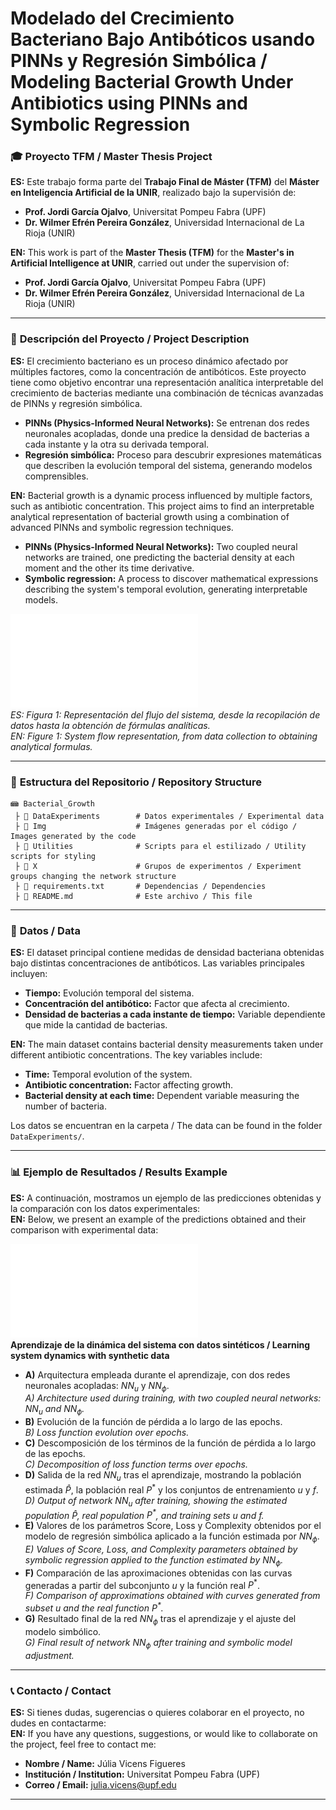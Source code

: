 # **Modelado del Crecimiento Bacteriano Bajo Antibóticos usando PINNs y Regresión Simbólica / Modeling Bacterial Growth Under Antibiotics using PINNs and Symbolic Regression**

### 🎓 **Proyecto TFM / Master Thesis Project**
**ES:** Este trabajo forma parte del **Trabajo Final de Máster (TFM)** del **Máster en Inteligencia Artificial de la UNIR**, realizado bajo la supervisión de:  
- **Prof. Jordi García Ojalvo**, Universitat Pompeu Fabra (UPF)  
- **Dr. Wilmer Efrén Pereira González**, Universidad Internacional de La Rioja (UNIR)  

**EN:** This work is part of the **Master Thesis (TFM)** for the **Master's in Artificial Intelligence at UNIR**, carried out under the supervision of:  
- **Prof. Jordi García Ojalvo**, Universitat Pompeu Fabra (UPF)  
- **Dr. Wilmer Efrén Pereira González**, Universidad Internacional de La Rioja (UNIR)  

---

### 🌟 **Descripción del Proyecto / Project Description**
**ES:** El crecimiento bacteriano es un proceso dinámico afectado por múltiples factores, como la concentración de antibóticos. Este proyecto tiene como objetivo encontrar una representación analítica interpretable del crecimiento de bacterias mediante una combinación de técnicas avanzadas de PINNs y regresión simbólica.

- **PINNs (Physics-Informed Neural Networks):** Se entrenan dos redes neuronales acopladas, donde una predice la densidad de bacterias a cada instante y la otra su derivada temporal.  
- **Regresión simbólica:** Proceso para descubrir expresiones matemáticas que describen la evolución temporal del sistema, generando modelos comprensibles.

**EN:** Bacterial growth is a dynamic process influenced by multiple factors, such as antibiotic concentration. This project aims to find an interpretable analytical representation of bacterial growth using a combination of advanced PINNs and symbolic regression techniques.

- **PINNs (Physics-Informed Neural Networks):** Two coupled neural networks are trained, one predicting the bacterial density at each moment and the other its time derivative.  
- **Symbolic regression:** A process to discover mathematical expressions describing the system's temporal evolution, generating interpretable models.

![Esquema del Proyecto / Project Diagram](Img/dibujo.pdf)  
*ES: Figura 1: Representación del flujo del sistema, desde la recopilación de datos hasta la obtención de fórmulas analíticas.*  
*EN: Figure 1: System flow representation, from data collection to obtaining analytical formulas.*

---

### 📁 **Estructura del Repositorio / Repository Structure**
```
📾 Bacterial_Growth  
 ├ 📂 DataExperiments        # Datos experimentales / Experimental data  
 ├ 📂 Img                    # Imágenes generadas por el código / Images generated by the code  
 ├ 📂 Utilities              # Scripts para el estilizado / Utility scripts for styling  
 ├ 📂 X                      # Grupos de experimentos / Experiment groups changing the network structure  
 ├ 📄 requirements.txt       # Dependencias / Dependencies  
 ├ 📄 README.md              # Este archivo / This file  
```

---

### 🧬 **Datos / Data**
**ES:** El dataset principal contiene medidas de densidad bacteriana obtenidas bajo distintas concentraciones de antibóticos. Las variables principales incluyen:  
- **Tiempo:** Evolución temporal del sistema.  
- **Concentración del antibótico:** Factor que afecta al crecimiento.  
- **Densidad de bacterias a cada instante de tiempo:** Variable dependiente que mide la cantidad de bacterias.

**EN:** The main dataset contains bacterial density measurements taken under different antibiotic concentrations. The key variables include:  
- **Time:** Temporal evolution of the system.  
- **Antibiotic concentration:** Factor affecting growth.  
- **Bacterial density at each time:** Dependent variable measuring the number of bacteria.

Los datos se encuentran en la carpeta / The data can be found in the folder `DataExperiments/`.

---

### 📊 **Ejemplo de Resultados / Results Example**

**ES:** A continuación, mostramos un ejemplo de las predicciones obtenidas y la comparación con los datos experimentales:  
**EN:** Below, we present an example of the predictions obtained and their comparison with experimental data:

![Curva de Crecimiento / Growth Curve](Img/312/panel.pdf)  
**Aprendizaje de la dinámica del sistema con datos sintéticos / Learning system dynamics with synthetic data**  

- **A)** Arquitectura empleada durante el aprendizaje, con dos redes neuronales acopladas: $NN_u$ y $NN_\phi$.  
  *A) Architecture used during training, with two coupled neural networks: $NN_u$ and $NN_\phi$.*  
- **B)** Evolución de la función de pérdida a lo largo de las epochs.  
  *B) Loss function evolution over epochs.*  
- **C)** Descomposición de los términos de la función de pérdida a lo largo de las epochs.  
  *C) Decomposition of loss function terms over epochs.*  
- **D)** Salida de la red $NN_u$ tras el aprendizaje, mostrando la población estimada $\hat{P}$, la población real $P^*$ y los conjuntos de entrenamiento $u$ y $f$.  
  *D) Output of network $NN_u$ after training, showing the estimated population $\hat{P}$, real population $P^*$, and training sets $u$ and $f$.*  
- **E)** Valores de los parámetros Score, Loss y Complexity obtenidos por el modelo de regresión simbólica aplicado a la función estimada por $NN_\phi$.  
  *E) Values of Score, Loss, and Complexity parameters obtained by symbolic regression applied to the function estimated by $NN_\phi$.*  
- **F)** Comparación de las aproximaciones obtenidas con las curvas generadas a partir del subconjunto $u$ y la función real $P^*$.  
  *F) Comparison of approximations obtained with curves generated from subset $u$ and the real function $P^*$.*  
- **G)** Resultado final de la red $NN_\phi$ tras el aprendizaje y el ajuste del modelo simbólico.  
  *G) Final result of network $NN_\phi$ after training and symbolic model adjustment.*

---

### 📞 **Contacto / Contact**
**ES:** Si tienes dudas, sugerencias o quieres colaborar en el proyecto, no dudes en contactarme:  
**EN:** If you have any questions, suggestions, or would like to collaborate on the project, feel free to contact me:

- **Nombre / Name:** Júlia Vicens Figueres  
- **Institución / Institution:** Universitat Pompeu Fabra (UPF)  
- **Correo / Email:** julia.vicens@upf.edu  

---